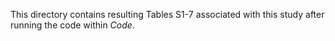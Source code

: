 This directory contains resulting Tables S1-7 associated with this study after running the code within _Code_.
